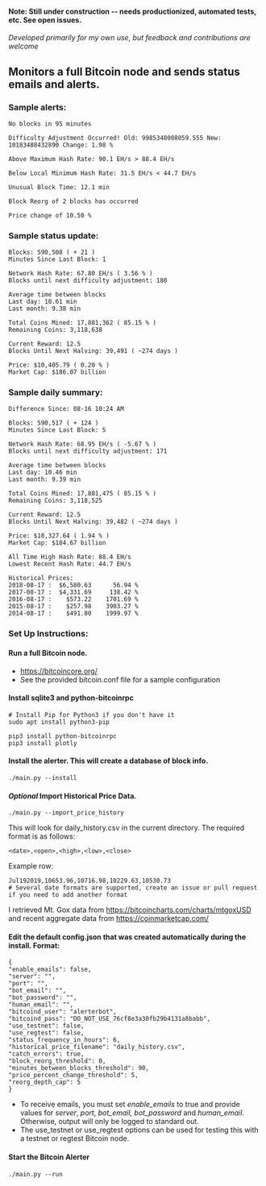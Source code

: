 #### Note: Still under construction -- needs productionized, automated tests, etc. See open issues.

*Developed primarily for my own use, but feedback and contributions are welcome*

## Monitors a full Bitcoin node and sends status emails and alerts.

### Sample alerts:
```
No blocks in 95 minutes

Difficulty Adjustment Occurred! Old: 9985348008059.555 New: 10183488432890 Change: 1.98 %

Above Maximum Hash Rate: 90.1 EH/s > 88.4 EH/s

Below Local Minimum Hash Rate: 31.5 EH/s < 44.7 EH/s

Unusual Block Time: 12.1 min

Block Reorg of 2 blocks has occurred

Price change of 10.50 %
```

### Sample status update:
```
Blocks: 590,508 ( + 21 )
Minutes Since Last Block: 1

Network Hash Rate: 67.80 EH/s ( 3.56 % )
Blocks until next difficulty adjustment: 180

Average time between blocks
Last day: 10.61 min
Last month: 9.38 min

Total Coins Mined: 17,881,362 ( 85.15 % )
Remaining Coins: 3,118,638

Current Reward: 12.5
Blocks Until Next Halving: 39,491 ( ~274 days )

Price: $10,405.79 ( 0.20 % )
Market Cap: $186.07 billion
```

### Sample daily summary:
```
Difference Since: 08-16 10:24 AM

Blocks: 590,517 ( + 124 )
Minutes Since Last Block: 5

Network Hash Rate: 68.95 EH/s ( -5.67 % )
Blocks until next difficulty adjustment: 171

Average time between blocks
Last day: 10.46 min
Last month: 9.39 min

Total Coins Mined: 17,881,475 ( 85.15 % )
Remaining Coins: 3,118,525

Current Reward: 12.5
Blocks Until Next Halving: 39,482 ( ~274 days )

Price: $10,327.64 ( 1.94 % )
Market Cap: $184.67 billion

All Time High Hash Rate: 88.4 EH/s
Lowest Recent Hash Rate: 44.7 EH/s

Historical Prices:
2018-08-17 :  $6,580.63      56.94 %
2017-08-17 :  $4,331.69     138.42 %
2016-08-17 :    $573.22    1701.69 %
2015-08-17 :    $257.98    3903.27 %
2014-08-17 :    $491.80    1999.97 %
```

### Set Up Instructions:

#### Run a full Bitcoin node. 
- https://bitcoincore.org/
- See the provided bitcoin.conf file for a sample configuration

#### Install sqlite3 and python-bitcoinrpc
```
# Install Pip for Python3 if you don't have it
sudo apt install python3-pip

pip3 install python-bitcoinrpc
pip3 install plotly
```

#### Install the alerter. This will create a database of block info.
```
./main.py --install
```

#### *Optional* Import Historical Price Data.
```
./main.py --import_price_history
```

This will look for daily_history.csv in the current directory. The required format is as follows:
```
<date>,<open>,<high>,<low>,<close>
```

Example row:
```
Jul192019,10653.96,10716.98,10229.63,10530.73
# Several date formats are supported, create an issue or pull request if you need to add another format
```

I retrieved Mt. Gox data from https://bitcoincharts.com/charts/mtgoxUSD and recent aggregate data from https://coinmarketcap.com/

#### Edit the default config.json that was created automatically during the install. Format:
```
{
"enable_emails": false, 
"server": "", 
"port": "", 
"bot_email": "", 
"bot_password": "", 
"human_email": "", 
"bitcoind_user": "alerterbot", 
"bitcoind_pass": "DO_NOT_USE_76cf8e3a30fb29b4131a8babb", 
"use_testnet": false, 
"use_regtest": false, 
"status_frequency_in_hours": 6, 
"historical_price_filename": "daily_history.csv", 
"catch_errors": true, 
"block_reorg_threshold": 0, 
"minutes_between_blocks_threshold": 90, 
"price_percent_change_threshold": 5, 
"reorg_depth_cap": 5
}
```
- To receive emails, you must set *enable_emails* to true and provide values for *server*, *port*, *bot_email*, *bot_password* and *human_email*. Otherwise, output will only be logged to standard out.
- The use_testnet or use_regtest options can be used for testing this with a testnet or regtest Bitcoin node.

#### Start the Bitcoin Alerter
```
./main.py --run
```

